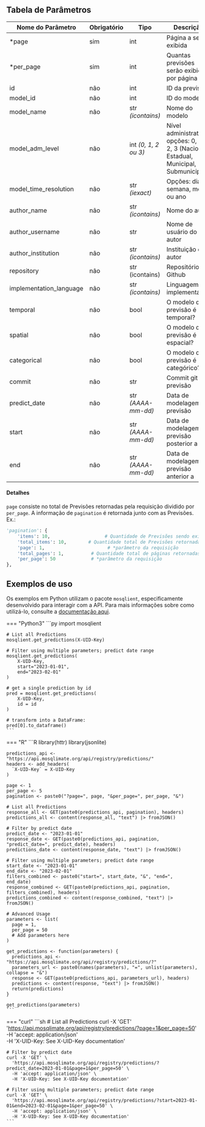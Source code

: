 ## Tabela de Parâmetros
| Nome do Parâmetro | Obrigatório | Tipo | Descrição |
|---|---|---|---|
| *page | sim | int | Página a ser exibida |
| *per_page | sim | int | Quantas previsões serão exibidas por página |
| id | não | int | ID da previsão |
| model_id | não | int | ID do modelo |
| model_name | não | str _(icontains)_ | Nome do modelo |
| model_adm_level | não | int _(0, 1, 2 ou 3)_ | Nível administrativo, opções: 0, 1, 2, 3 (Nacional, Estadual, Municipal, Submunicipal) |
| model_time_resolution | não | str _(iexact)_ | Opções: dia, semana, mês ou ano |
| author_name | não | str _(icontains)_ | Nome do autor |
| author_username | não | str | Nome de usuário do autor |
| author_institution | não | str _(icontains)_ | Instituição do autor |
| repository | não | str (icontains) | Repositório Github |
| implementation_language | não | str _(icontains)_ | Linguagem de implementação |
| temporal | não | bool | O modelo da previsão é temporal? |
| spatial | não | bool | O modelo da previsão é espacial? |
| categorical | não | bool | O modelo da previsão é categórico? |
| commit | não | str | Commit git da previsão |
| predict_date | não | str _(AAAA-mm-dd)_ | Data de modelagem da previsão |
| start | não | str _(AAAA-mm-dd)_ | Data de modelagem da previsão posterior a |
| end | não | str _(AAAA-mm-dd)_ | Data de modelagem da previsão anterior a |

#### Detalhes
`page` consiste no total de Previsões retornadas pela requisição dividido por `per_page`. A informação de `pagination` é retornada junto com as Previsões. Ex.:
```py
'pagination': {
	'items': 10,                    # Quantidade de Previsões sendo exibidas 
	'total_items': 10,  	  # Quantidade total de Previsões retornadas na requisição
	'page': 1,			             # *parâmetro da requisição
	'total_pages': 1,   	   # Quantidade total de páginas retornadas na requisição
	'per_page': 50		       # *parâmetro da requisição
},
```
## Exemplos de uso

Os exemplos em Python utilizam o pacote `mosqlient`, especificamente desenvolvido para interagir com a API. Para mais informações sobre como utilizá-lo, consulte a [documentação aqui](https://mosqlimate-client.readthedocs.io/en/latest/tutorials/API/registry/).

=== "Python3"
    ```py
    import mosqlient

    # List all Predictions
    mosqlient.get_predictions(X-UID-Key)

    # Filter using multiple parameters; predict date range
    mosqlient.get_predictions(
        X-UID-Key,
        start="2023-01-01",
        end="2023-02-01"
    )

    # get a single prediction by id
    pred = mosqlient.get_predictions(
        X-UID-Key,
        id = id
    )

    # transform into a DataFrame: 
    pred[0].to_dataframe()
    ```

=== "R"
    ```R
    library(httr)
    library(jsonlite)

    predictions_api <- "https://api.mosqlimate.org/api/registry/predictions/"
    headers <- add_headers(
      `X-UID-Key` = X-UID-Key
    )

    page <- 1
    per_page <- 5
    pagination <- paste0("?page=", page, "&per_page=", per_page, "&")

    # List all Predictions
    response_all <- GET(paste0(predictions_api, pagination), headers)
    predictions_all <- content(response_all, "text") |> fromJSON()

    # Filter by predict date
    predict_date <- "2023-01-01"
    response_date <- GET(paste0(predictions_api, pagination, "predict_date=", predict_date), headers)
    predictions_date <- content(response_date, "text") |> fromJSON()

    # Filter using multiple parameters; predict date range
    start_date <- "2023-01-01"
    end_date <- "2023-02-01"
    filters_combined <- paste0("start=", start_date, "&", "end=", end_date)
    response_combined <- GET(paste0(predictions_api, pagination, filters_combined), headers)
    predictions_combined <- content(response_combined, "text") |> fromJSON()

    # Advanced Usage
    parameters <- list(
      page = 1,
      per_page = 50
      # Add parameters here
    )

    get_predictions <- function(parameters) {
      predictions_api <- "https://api.mosqlimate.org/api/registry/predictions/?"
      parameters_url <- paste0(names(parameters), "=", unlist(parameters), collapse = "&")
      response <- GET(paste0(predictions_api, parameters_url), headers)
      predictions <- content(response, "text") |> fromJSON()
      return(predictions)
    }

    get_predictions(parameters)
    ```

=== "curl"
    ```sh
    # List all Predictions
    curl -X 'GET' \
      'https://api.mosqlimate.org/api/registry/predictions/?page=1&per_page=50' \
      -H 'accept: application/json' \
      -H 'X-UID-Key: See X-UID-Key documentation'

    # Filter by predict date
    curl -X 'GET' \
      'https://api.mosqlimate.org/api/registry/predictions/?predict_date=2023-01-01&page=1&per_page=50' \
      -H 'accept: application/json' \
      -H 'X-UID-Key: See X-UID-Key documentation'

    # Filter using multiple parameters; predict date range
    curl -X 'GET' \
      'https://api.mosqlimate.org/api/registry/predictions/?start=2023-01-01&end=2023-02-01&page=1&per_page=50' \
      -H 'accept: application/json' \
      -H 'X-UID-Key: See X-UID-Key documentation'
    ```
